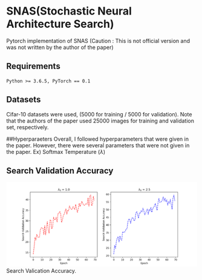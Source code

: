 # SNAS(Stochastic Neural Architecture Search)
Pytorch implementation of SNAS (Caution : This is not official version and was not written by the author of the paper)

## Requirements
```
Python >= 3.6.5, PyTorch == 0.1
```

## Datasets
Cifar-10 datasets were used, (5000 for training / 5000 for validation).
Note that the authors of the paper used 25000 images for training and validation set, respectively.

##Hyperparaeters
Overall, I followed hyperparameters that were given in the paper.
However, there were several parameters that were not given in the paper.
Ex) Softmax Temperature ($\lambda$)

## Search Validation Accuracy
![1](./Search_Validation.png)
Search Valication Accuracy. 

